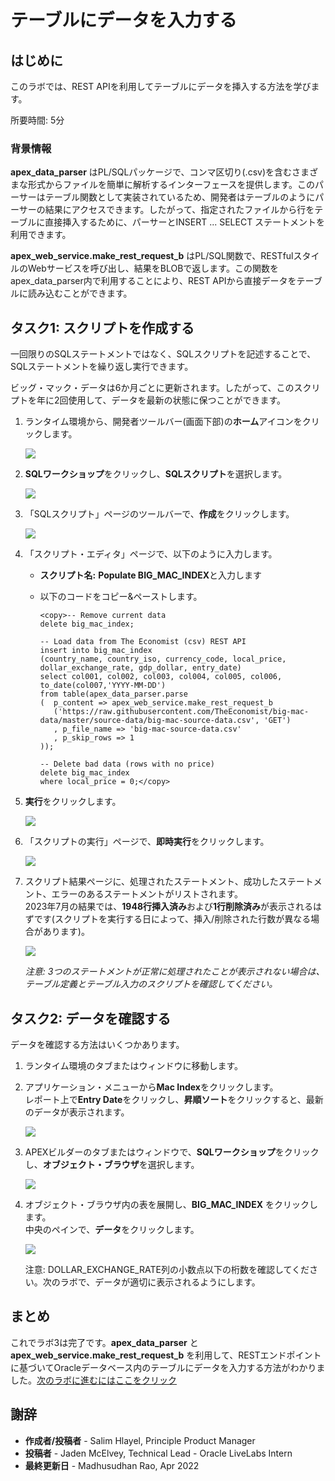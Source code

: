 # テーブルにデータを入力する

## はじめに

このラボでは、REST APIを利用してテーブルにデータを挿入する方法を学びます。

所要時間: 5分  

### 背景情報

**apex\_data\_parser** はPL/SQLパッケージで、コンマ区切り(.csv)を含むさまざまな形式からファイルを簡単に解析するインターフェースを提供します。このパーサーはテーブル関数として実装されているため、開発者はテーブルのようにパーサーの結果にアクセスできます。したがって、指定されたファイルから行をテーブルに直接挿入するために、パーサーとINSERT ... SELECT ステートメントを利用できます。

**apex\_web\_service.make\_rest\_request\_b** はPL/SQL関数で、RESTfulスタイルのWebサービスを呼び出し、結果をBLOBで返します。この関数をapex\_data\_parser内で利用することにより、REST APIから直接データをテーブルに読み込むことができます。

## タスク1: スクリプトを作成する

一回限りのSQLステートメントではなく、SQLスクリプトを記述することで、SQLステートメントを繰り返し実行できます。

ビッグ・マック・データは6か月ごとに更新されます。したがって、このスクリプトを年に2回使用して、データを最新の状態に保つことができます。

1. ランタイム環境から、開発者ツールバー(画面下部)の**ホーム**アイコンをクリックします。
  
   ![](images/go-home.png)
2. **SQLワークショップ**をクリックし、**SQLスクリプト**を選択します。 
   
   ![](images/go-sql-scripts.png)
3. 「SQLスクリプト」ページのツールバーで、**作成**をクリックします。
   
   ![](images/create-script.png)

4. 「スクリプト・エディタ」ページで、以下のように入力します。
   * **スクリプト名:** **Populate BIG\_MAC\_INDEX**と入力します  
   * 以下のコードをコピー&ペーストします。

      ```
      <copy>-- Remove current data
      delete big_mac_index;

      -- Load data from The Economist (csv) REST API
      insert into big_mac_index
      (country_name, country_iso, currency_code, local_price, dollar_exchange_rate, gdp_dollar, entry_date)
      select col001, col002, col003, col004, col005, col006, to_date(col007,'YYYY-MM-DD')
      from table(apex_data_parser.parse
      (  p_content => apex_web_service.make_rest_request_b
         ('https://raw.githubusercontent.com/TheEconomist/big-mac-data/master/source-data/big-mac-source-data.csv', 'GET')
         , p_file_name => 'big-mac-source-data.csv'
         , p_skip_rows => 1
      ));

      -- Delete bad data (rows with no price)
      delete big_mac_index
      where local_price = 0;</copy>    
      ```

5. **実行**をクリックします。
   
   ![](images/set-script.png)

6. 「スクリプトの実行」ページで、**即時実行**をクリックします。
   
   ![](images/run-now.png)
   
7. スクリプト結果ページに、処理されたステートメント、成功したステートメント、エラーのあるステートメントがリストされます。    
   2023年7月の結果では、**1948行挿入済み**および**1行削除済み**が表示されるはずです(スクリプトを実行する日によって、挿入/削除された行数が異なる場合があります)。
   
   ![](images/script-results.png)
   
   *注意: 3つのステートメントが正常に処理されたことが表示されない場合は、テーブル定義とテーブル入力のスクリプトを確認してください。*

## タスク2: データを確認する

データを確認する方法はいくつかあります。

1. ランタイム環境のタブまたはウィンドウに移動します。
2. アプリケーション・メニューから**Mac Index**をクリックします。    
   レポート上で**Entry Date**をクリックし、**昇順ソート**をクリックすると、最新のデータが表示されます。

   ![](images/runtime.png)
   
3. APEXビルダーのタブまたはウィンドウで、**SQLワークショップ**をクリックし、**オブジェクト・ブラウザ**を選択します。

   ![](images/go-object-browser.png)
4. オブジェクト・ブラウザ内の表を展開し、**BIG\_MAC\_INDEX** をクリックします。  
   中央のペインで、**データ**をクリックします。

   ![](images/review-data.png)
   
   注意: DOLLAR\_EXCHANGE\_RATE列の小数点以下の桁数を確認してください。次のラボで、データが適切に表示されるようにします。

## **まとめ**

これでラボ3は完了です。**apex\_data\_parser** と **apex\_web\_service.make\_rest\_request\_b** を利用して、RESTエンドポイントに基づいてOracleデータベース内のテーブルにデータを入力する方法がわかりました。[次のラボに進むにはここをクリック](?lab=lab-4-improving-report)

## 謝辞

 - **作成者/投稿者** -  Salim Hlayel, Principle Product Manager
 - **投稿者** - Jaden McElvey, Technical Lead - Oracle LiveLabs Intern
 - **最終更新日** - Madhusudhan Rao, Apr 2022


